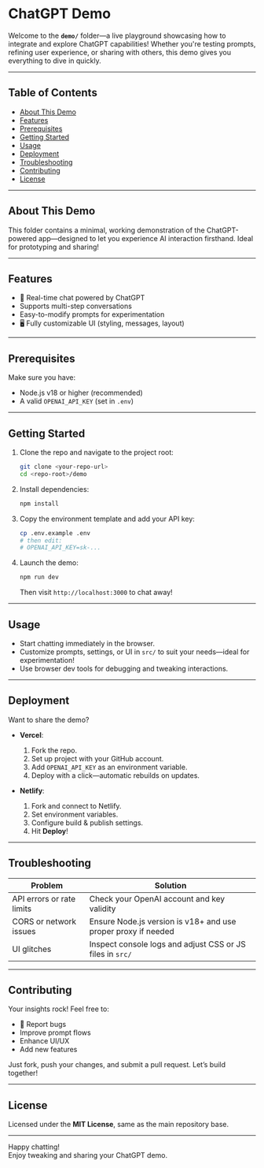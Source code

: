 #  ChatGPT Demo

Welcome to the **`demo/`** folder—a live playground showcasing how to integrate and explore ChatGPT capabilities! Whether you're testing prompts, refining user experience, or sharing with others, this demo gives you everything to dive in quickly.

---

##  Table of Contents

- [ About This Demo](#about-this-demo)  
- [ Features](#features)  
- [ Prerequisites](#prerequisites)  
- [ Getting Started](#getting-started)  
- [ Usage](#usage)  
- [ Deployment](#deployment)  
- [ Troubleshooting](#troubleshooting)  
- [ Contributing](#contributing)  
- [ License](#license)  

---

##  About This Demo

This folder contains a minimal, working demonstration of the ChatGPT-powered app—designed to let you experience AI interaction firsthand. Ideal for prototyping and sharing!

---

##  Features

- 💬 Real-time chat powered by ChatGPT  
-  Supports multi-step conversations  
-  Easy-to-modify prompts for experimentation  
- 🖥️ Fully customizable UI (styling, messages, layout)  

---

##  Prerequisites

Make sure you have:

-  Node.js v18 or higher (recommended)  
-  A valid `OPENAI_API_KEY` (set in `.env`)  

---

##  Getting Started

1. Clone the repo and navigate to the project root:
    ```bash
    git clone <your-repo-url>
    cd <repo-root>/demo
    ```

2. Install dependencies:
    ```bash
    npm install
    ```

3. Copy the environment template and add your API key:
    ```bash
    cp .env.example .env
    # then edit:
    # OPENAI_API_KEY=sk-...
    ```

4. Launch the demo:
    ```bash
    npm run dev
    ```
   Then visit `http://localhost:3000` to chat away!

---

##  Usage

- Start chatting immediately in the browser.
- Customize prompts, settings, or UI in `src/` to suit your needs—ideal for experimentation!
- Use browser dev tools for debugging and tweaking interactions.

---

##  Deployment

Want to share the demo?

- **Vercel**:  
  1. Fork the repo.  
  2. Set up project with your GitHub account.  
  3. Add `OPENAI_API_KEY` as an environment variable.  
  4. Deploy with a click—automatic rebuilds on updates.

- **Netlify**:  
  1. Fork and connect to Netlify.  
  2. Set environment variables.  
  3. Configure build & publish settings.  
  4. Hit **Deploy**!

---

##  Troubleshooting

| Problem | Solution |
|--------|----------|
| API errors or rate limits | Check your OpenAI account and key validity |
| CORS or network issues | Ensure Node.js version is v18+ and use proper proxy if needed |
| UI glitches | Inspect console logs and adjust CSS or JS files in `src/` |

---

##  Contributing

Your insights rock! Feel free to:

- 🐛 Report bugs  
-  Improve prompt flows  
-  Enhance UI/UX  
-  Add new features  

Just fork, push your changes, and submit a pull request. Let’s build together!

---

##  License

Licensed under the **MIT License**, same as the main repository base.

---

Happy chatting!  
Enjoy tweaking and sharing your ChatGPT demo.  
